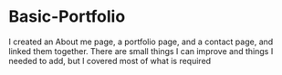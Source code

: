 # Basic-Portfolio

I created an About me page, a portfolio page, and a contact page, and linked them together.
There are small things I can improve and things I needed to add, but I covered most of what is required
